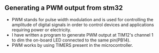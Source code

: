 ## Generating a PWM output from stm32
- PWM stands for pulse width modulation and is used for controlling the amplitude of digital signals in order to control devices and applications requiring power or electricity.
- I have written a program to generate PWM output at TIM12's channel 1 to dim the on-board LED connected to the same pin(PB14).
- PWM works by using TIMERS present in the microcontroller.